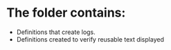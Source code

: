 # The folder contains:
- Definitions that create logs.
- Definitions created to verify reusable text displayed

